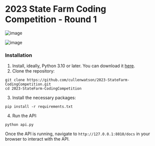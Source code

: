 # 2023 State Farm Coding Competition - Round 1
![image](https://github.com/cullenwatson/2023-StateFarm-CodingCompetition/assets/78247585/67464783-ce76-4f18-809f-5a4cfc92cdbf)

![image](https://github.com/cullenwatson/2023-StateFarm-CodingCompetition/assets/78247585/1491cb1f-387b-4699-ad62-5c77e1f668a8)


### Installation
1. Install, ideally, Python 3.10 or later. You can download it [here](https://www.python.org/downloads/release/python-31012/).
2. Clone the repository:
```
git clone https://github.com/cullenwatson/2023-StateFarm-CodingCompetition.git
cd 2023-StateFarm-CodingCompetition
```

3. Install the necessary packages:
```
pip install -r requirements.txt
```

4. Run the API:
```
python api.py
```

Once the API is running, navigate to `http://127.0.0.1:8010/docs` in your browser to interact with the API.
